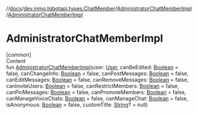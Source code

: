 //[docs](../../../index.md)/[dev.inmo.tgbotapi.types.ChatMember](../index.md)/[AdministratorChatMemberImpl](index.md)/[AdministratorChatMemberImpl](-administrator-chat-member-impl.md)



# AdministratorChatMemberImpl  
[common]  
Content  
fun [AdministratorChatMemberImpl](-administrator-chat-member-impl.md)(user: [User](../../dev.inmo.tgbotapi.types/-user/index.md), canBeEdited: [Boolean](https://kotlinlang.org/api/latest/jvm/stdlib/kotlin/-boolean/index.html) = false, canChangeInfo: [Boolean](https://kotlinlang.org/api/latest/jvm/stdlib/kotlin/-boolean/index.html) = false, canPostMessages: [Boolean](https://kotlinlang.org/api/latest/jvm/stdlib/kotlin/-boolean/index.html) = false, canEditMessages: [Boolean](https://kotlinlang.org/api/latest/jvm/stdlib/kotlin/-boolean/index.html) = false, canRemoveMessages: [Boolean](https://kotlinlang.org/api/latest/jvm/stdlib/kotlin/-boolean/index.html) = false, canInviteUsers: [Boolean](https://kotlinlang.org/api/latest/jvm/stdlib/kotlin/-boolean/index.html) = false, canRestrictMembers: [Boolean](https://kotlinlang.org/api/latest/jvm/stdlib/kotlin/-boolean/index.html) = false, canPinMessages: [Boolean](https://kotlinlang.org/api/latest/jvm/stdlib/kotlin/-boolean/index.html) = false, canPromoteMembers: [Boolean](https://kotlinlang.org/api/latest/jvm/stdlib/kotlin/-boolean/index.html) = false, canManageVoiceChats: [Boolean](https://kotlinlang.org/api/latest/jvm/stdlib/kotlin/-boolean/index.html) = false, canManageChat: [Boolean](https://kotlinlang.org/api/latest/jvm/stdlib/kotlin/-boolean/index.html) = false, isAnonymous: [Boolean](https://kotlinlang.org/api/latest/jvm/stdlib/kotlin/-boolean/index.html) = false, customTitle: [String](https://kotlinlang.org/api/latest/jvm/stdlib/kotlin/-string/index.html)? = null)  




